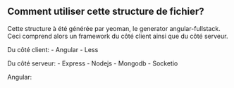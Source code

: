 ## Comment utiliser cette structure de fichier?

Cette structure à été générée par yeoman, le generator angular-fullstack.
Ceci comprend alors un framework du côté client ainsi que du côté serveur. 

Du côté client:
	- Angular
	- Less

Du côté serveur:
	- Express
	- Nodejs
	- Mongodb
	- Socketio


Angular: 

